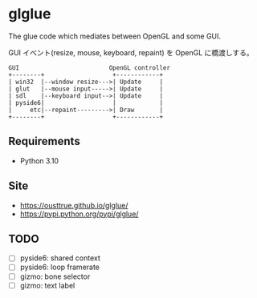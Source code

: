 # glglue

The glue code which mediates between OpenGL and some GUI.

GUI イベント(resize, mouse, keyboard, repaint) を OpenGL に橋渡しする。

```                           
GUI                         OpenGL controller
+--------+                   +------------+
| win32  |--window resize--->| Update     |
| glut   |--mouse input----->| Update     |
| sdl    |--keyboard input-->| Update     |
| pyside6|                   |            |
|     etc|--repaint--------->| Draw       |
+--------+                   +------------+
```

## Requirements

* Python 3.10

## Site

* <https://ousttrue.github.io/glglue/>
* <https://pypi.python.org/pypi/glglue/>

## TODO

* [ ] pyside6: shared context
* [ ] pyside6: loop framerate
* [ ] gizmo: bone selector
* [ ] gizmo: text label
